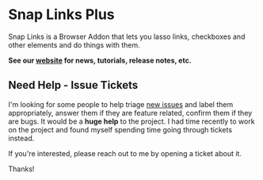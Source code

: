 # Snap Links Plus

Snap Links is a Browser Addon that lets you lasso links, checkboxes and other elements and do things with them.

**See our [website](https://cpriest.github.io/SnapLinksPlus/) for news, tutorials, release notes, etc.**

## Need Help - Issue Tickets

I'm looking for some people to help triage [new issues](https://github.com/cpriest/SnapLinksPlus/issues?q=is%3Aissue+is%3Aopen+sort%3Aupdated-desc) and label them appropriately, answer them if they are feature related, confirm them if they are bugs.  It would be a **huge help** to the project.  I had time recently to work on the project and found myself spending time going through tickets instead.

If you're interested, please reach out to me by opening a ticket about it.

Thanks!
